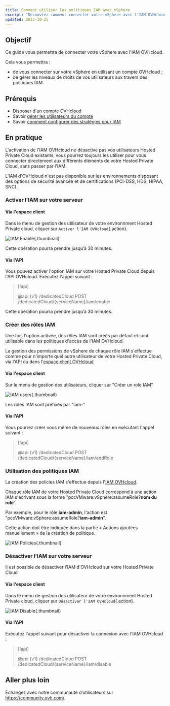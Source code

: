 ```yaml
---
title: Comment utiliser les politiques IAM avec vSphere
excerpt: "Découvrez comment connecter votre vSphere avec l'IAM OVHcloud"
updated: 2023-10-25
---
```


## Objectif

Ce guide vous permettra de connecter votre vSphere avec l'IAM OVHcloud.

Cela vous permettra :

- de vous connecter sur votre vSphere en utilisant un compte OVHcloud ;
- de gérer les niveaux de droits de vos utilisateurs aux travers des politiques IAM.

## Prérequis

- Disposer d'un [compte OVHcloud](/pages/account_and_service_management/account_information/ovhcloud-account-creation)
- Savoir [gérer les utilisateurs du compte](/pages/account_and_service_management/account_information/ovhcloud-users-management)
- Savoir [comment configurer des stratégies pour IAM](/pages/account_and_service_management/account_information/iam-policy-ui)

## En pratique

L'activation de l'IAM OVHcloud ne désactive pas vos utilisateurs Hosted Private Cloud existants, vous pourrez toujours les utiliser pour vous connecter directement aux différents éléments de votre Hosted Private Cloud, sans passer par l'IAM.

L'IAM d'OVHcloud n'est pas disponible sur les environnements disposant des options de sécurité avancée et de certifications (PCI-DSS, HDS, HIPAA, SNC).

### Activer l'IAM sur votre serveur

#### Via l'espace client

Dans le menu de gestion des utilisateur de votre environnment Hosted Private cloud, cliquer sur `Activer l'IAM OVHcloud`{.action}.

![IAM Enable](images/enable_iam.png){.thumbnail}

Cette opération pourra prendre jusqu’à 30 minutes.

#### Via l'API

Vous pouvez activer l'option IAM sur votre Hosted Private Cloud depuis l'API OVHcloud. Exécutez l'appel suivant :

> [!api]
>
> @api {v1} /dedicatedCloud POST /dedicatedCloud/{serviceName}/iam/enable
>

Cette opération pourra prendre jusqu’à 30 minutes.

### Créer des rôles IAM

Une fois l'option activée, des rôles IAM sont créés par défaut et sont utilisable dans les politiques d'accès de l'IAM OVHcloud.

La gestion des permissions de vSphere de chaque rôle IAM s'effectue comme pour n'importe quel autre utilisateur de votre Hosted Private Cloud, via l'API ou dans l'[espace client OVHcloud](/pages/hosted_private_cloud/hosted_private_cloud_powered_by_vmware/change_users_rights)

#### Via l'espace client

Sur le menu de gestion des utilisateurs, cliquer sur "Créer un role IAM"

![IAM users](images/create_iam_user.png){.thumbnail}

Les rôles IAM sont préfixés par "iam-"

#### Via l'API

Vous pourrez créer vous même de nouveaux rôles en exécutant l'appel suivant : 

> [!api]
>
> @api {v1} /dedicatedCloud POST /dedicatedCloud/{serviceName}/iam/addRole
>


### Utilisation des politiques IAM

La création des policies IAM s'effectue depuis l'[IAM OVHcloud](/pages/account_and_service_management/account_information/iam-policy-ui). 

Chaque rôle IAM de votre Hosted Private Cloud correspond à une action IAM s'écrivant sous la forme "pccVMware:vSphere:assumeRole?**nom du role**".

Par exemple, pour le rôle **iam-admin**, l'action est "pccVMware:vSphere:assumeRole?**iam-admin**".

Cette action doit être indiquée dans la partie « Actions ajoutées manuellement » de la création de politique.

![IAM Policies](images/action_on_policy.png){.thumbnail}

### Désactiver l'IAM sur votre serveur

Il est possible de désactiver l'IAM d'OVHcloud sur votre Hosted Private Cloud

#### Via l'espace client

Dans le menu de gestion des utilisateur de votre environnment Hosted Private cloud, cliquer sur `Désactiver l'IAM OVHcloud`{.action}.

![IAM Disable](images/disable_iam.png){.thumbnail}

#### Via l'API

Exécutez l'appel suivant pour désactiver la connexion avec l'IAM OVHcloud :

> [!api]
>
> @api {v1} /dedicatedCloud POST /dedicatedCloud/{serviceName}/iam/disable
>

## Aller plus loin

Échangez avec notre communauté d’utilisateurs sur <https://community.ovh.com/>.
